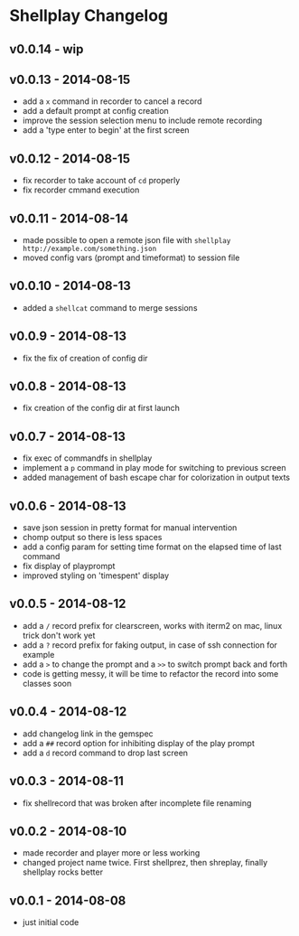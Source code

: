 Shellplay Changelog
=========================

v0.0.14 - wip
----------------------

v0.0.13 - 2014-08-15
-----------------
- add a `x` command in recorder to cancel a record
- add a default prompt at config creation
- improve the session selection menu to include remote recording
- add a 'type enter to begin' at the first screen

v0.0.12 - 2014-08-15
-----------------
- fix recorder to take account of `cd` properly
- fix recorder cmmand execution

v0.0.11 - 2014-08-14
------------------
- made possible to open a remote json file with `shellplay http://example.com/something.json`
- moved config vars (prompt and timeformat) to session file

v0.0.10 - 2014-08-13
-------------------
- added a `shellcat` command to merge sessions

v0.0.9 - 2014-08-13
------------------
- fix the fix of creation of config dir

v0.0.8 - 2014-08-13
------------------
- fix creation of the config dir at first launch

v0.0.7 - 2014-08-13
-------------------
- fix exec of commandfs in shellplay
- implement a `p` command in play mode for switching to previous screen
- added management of bash escape char for colorization in output texts


v0.0.6 - 2014-08-13
--------------------
- save json session in pretty format for manual intervention
- chomp output so there is less spaces
- add a config param for setting time format on the elapsed time of last command
- fix display of playprompt
- improved styling on 'timespent' display

v0.0.5 - 2014-08-12
------------------
- add a `/` record prefix for clearscreen, works with iterm2 on mac, linux trick don't work yet
- add a `?` record prefix for faking output, in case of ssh connection for example
- add a `>` to change the prompt and a `>>` to switch prompt back and forth
- code is getting messy, it will be time to refactor the record into some classes soon

v0.0.4 - 2014-08-12
------------------
- add changelog link in the gemspec
- add a `##` record option for inhibiting display of the play prompt
- add a `d` record command to drop last screen

v0.0.3 - 2014-08-11
-------------------
- fix shellrecord that was broken after incomplete file renaming

v0.0.2 - 2014-08-10
---------------
- made recorder and player more or less working
- changed project name twice. First shellprez, then shreplay, finally shellplay rocks better

v0.0.1 - 2014-08-08
------------------
- just initial code
